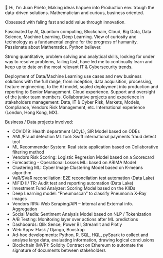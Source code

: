👋 Hi, I’m Juan Prieto, Making ideas happen into Production env. trough the data-driven solutions.
Mathematician and curious, business oriented.

Obsessed with faling fast and add value through innovation.

Fascinated by AI, Quantum computing, Blockchain, Cloud, Big Data, Data Science, Machine Learning, Deep Learning. View of curiosity and technology as a fundamental engine for the progress of humanity. Passionate about Mathematics. Python believer.

Strong quantitative, problem solving and analytical skills, looking for under way to resolve problems, failing fast, have led me to continually learn and keep up to date on the most relevant IT & Cybersecurity trends. 

Deployment of Data/Machine Learning use cases and new business solutions with the full range, from inception, data acquisition, processing, feature engineering, to the AI model, scaled deployment into production and reporting to Senior Management. Cloud experience. Support and oversight of the junior team members. Collaborative projects and experience in stakeholders management: Data, IT & Cyber Risk, Markets, Models, Compliance, Vendors Risk Management, etc. International experience (London, Hong Kong, MX).

Business / Data projects involved:

- COVID19: Health department (JCyL), SIR Model based on ODEs
- AML/Fraud detection ML tool: Swift international payments fraud detect tool
- ML Recommender System: Real state application based on Collaborative filtering method
- Vendors Risk Scoring: Logistic Regresion Model based on a Scorecard
- Forecasting - Operational Losses ML: based on ARIMA Model
- Clustering ML: Cyber Image Clustering Model based on K-means algorithm
- VaR/SVaR reconciliation: E2E reconcilation test automation (Data Lake)
- MiFID II/ TR: Audit test and reporting automation (Data Lake)
- Investment Fund Analyzer: Scoring Model based on the KIIDs
- Deep Learning model: “Pneumoscan” to classify Pneumonia X-Ray images
- Vendors RPA: Web Scraping/API – Internal and External info. Aggregation
- Social Media: Sentiment Analysis Model based on NLP / Tokenization
- A/B Testing: Monitoring layer over actions after ML predictions
- Dashboards: Qlik Sence, Power BI, Streamlit and Plotly 
- Web Apps: Flask / Django, Boostrap
- Ad-hoc developments: Python, R, SQL, HQL, pySpark to collect and analyse large data, evaluating information, drawing logical conclusions
- Blockchain (MVP): Solidity Contract on Ethereum to automate the signature of documents between stakeholders
<!---
jjprietotorres/jjprietotorres is a ✨ special ✨ repository because its `README.md` (this file) appears on your GitHub profile.
You can click the Preview link to take a look at your changes.
--->
